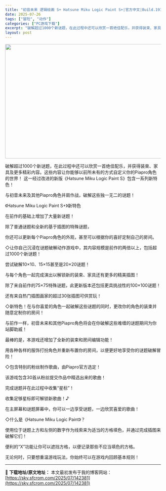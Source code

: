 ```yaml
---
title: "初音未来 逻辑绘画 S+ Hatsune Miku Logic Paint S+|官方中文|Build.19198346+全DLC|解压即撸|"
date: 2025-07-26
tags: ["冒险", "动作"]
categories: ["PC游戏下载"]
excerpt: "破解超过1000个新谜题，在此过程中还可以欣赏一首绝佳配乐，并获得装束、家具及更多精彩内容。这些内容让你能够以前所未有的方式自定义你的Piapro角色的世界！ 这一经过改进的新版《Hatsune Miku Logic Paint S》包含一系列新特色！ 与初音未来及其他Piapro角色并肩作战，破解&hellip;"
layout: post
---
```


<img class="aligncenter size-full wp-image-142346" src="https://sky.sfcrom.com/wp-content/uploads/2025/07/2025072602402954.webp" alt="" width="660" height="370" />

破解超过1000个新谜题，在此过程中还可以欣赏一首绝佳配乐，并获得装束、家具及更多精彩内容。这些内容让你能够以前所未有的方式自定义你的Piapro角色的世界！
这一经过改进的新版《Hatsune Miku Logic Paint S》包含一系列新特色！

与初音未来及其他Piapro角色并肩作战，破解这些独一无二的谜题！

《Hatsune Miku Logic Paint S+》新特色

在前作的基础上增加了大量新谜题！

除了普通谜题和全新的基于插图的特殊谜题，

你还可以更新每个Piapro角色的外观，甚至可以根据你的喜好定制自己的房间。

◇让你自己沉浸在谜题破解动作游戏中，其内容规模是前作的两倍以上，包括超过1000个新谜题！

尝试破解10×10、15×15甚至是20×20谜题！

与每个角色一起完成演出以解锁新的装束、家具还有更多的精美插图！

除了来自前作的75×75特殊谜题，此更新版本还包括更具挑战性的100×100谜题！

还有来自热门插图画家的超过30张插图可供赏玩！

◇新特色！在与你喜爱的角色一起破解这些谜题的同时，更改你的角色的装束并随意定制你的房间！

与前作一样，初音未来和其他Piapro角色将会在你破解这些难缠的谜题期间为你站脚助威！

最棒的是，本游戏还增加了全新的装束和房间编辑功能！

用各种各样的服饰打扮角色并重新布置你的房间，以便更好地享受你的谜题破解冒险！

◇包含特别的粉丝制作歌曲，由Piapro官方选定！

该游戏包含30首从粉丝提交作品中精选出来的歌曲！

完成谜题并在此过程中收集“星标”！

收集足够星标即可解锁新歌曲！♪

在主屏幕和谜题屏幕中，你可以一边享受谜题，一边欣赏喜爱的歌曲！

◇什么是《Hatsune Miku Logic Paint》？

使用位于谜题上方和左侧的数字作为线索来为适当的方格填色，并通过完成插图来破解它们！

便利的“X”功能让你可以遮挡方格，以便记录那些不应当填色的方格。

无论何时，只要想重温游戏玩法，你始终可以在游戏内回顾基本规则！

---
📖 **下载地址/原文地址：** 本文最初发布于我的博客网站：[https://sky.sfcrom.com/2025/07/142381](https://sky.sfcrom.com/2025/07/142381)
